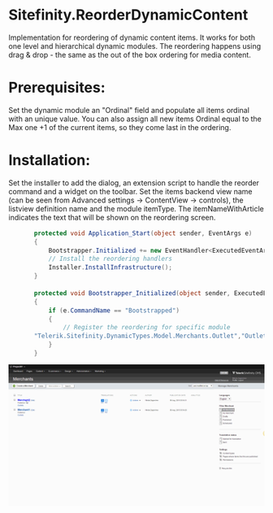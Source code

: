# Sitefinity.ReorderDynamicContent
Implementation for reordering of dynamic content items. It works for both one level and hierarchical dynamic modules. The reordering happens using drag &amp; drop - the same as the out of the box ordering for media content.

# Prerequisites:
Set the dynamic module an "Ordinal" field and populate all items ordinal with an unique value. You can also assign all new items Ordinal equal to the Max one +1 of the current items, so they come last in the ordering.

# Installation:
Set the installer to add the dialog, an extension script to handle the reorder command and a widget on the toolbar. Set the items backend view name (can be seen from Advanced settings -> ContentView -> controls), the listview definition name and the module itemType. The itemNameWithArticle indicates the text that will be shown on the reordering screen.

```cs
       protected void Application_Start(object sender, EventArgs e)
       {
           Bootstrapper.Initialized += new EventHandler<ExecutedEventArgs>(Bootstrapper_Initialized);
		   // Install the reordering handlers
           Installer.InstallInfrastructure();
       }
 
       protected void Bootstrapper_Initialized(object sender, ExecutedEventArgs e)
       {
           if (e.CommandName == "Bootstrapped")
           {
               // Register the reordering for specific module           ReorderDynamicContent.Installer.Install("Telerik.Sitefinity.DynamicTypes.Model.Merchants.OutletBackendDefinition", "OutletBackendList",
       "Telerik.Sitefinity.DynamicTypes.Model.Merchants.Outlet","Outlets");
           }          
       }
```

![alt tag](https://github.com/nzagorchev/Sitefinity.ReorderDynamicContent/blob/master/reorder_dynamic_gif.gif)